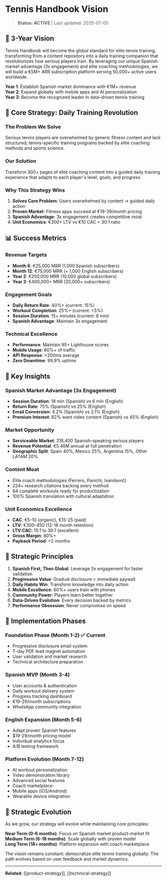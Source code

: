 # Tennis Handbook Vision

> **Status: ACTIVE** | Last updated: 2025-07-05

## 🎯 3-Year Vision

Tennis Handbook will become the global standard for elite tennis training, transforming from a content repository into a daily training companion that revolutionizes how serious players train. By leveraging our unique Spanish market advantage (3x engagement) and elite coaching methodologies, we will build a €5M+ ARR subscription platform serving 50,000+ active users worldwide.

**Year 1**: Establish Spanish market dominance with €1M+ revenue  
**Year 2**: Expand globally with mobile apps and AI personalization  
**Year 3**: Become the recognized leader in data-driven tennis training

## 🚀 Core Strategy: Daily Training Revolution

### The Problem We Solve
Serious tennis players are overwhelmed by generic fitness content and lack structured, tennis-specific training programs backed by elite coaching methods and sports science.

### Our Solution
Transform 300+ pages of elite coaching content into a guided daily training experience that adapts to each player's level, goals, and progress.

### Why This Strategy Wins
1. **Solves Core Problem**: Users overwhelmed by content → guided daily action
2. **Proven Market**: Fitness apps succeed at €19-39/month pricing 
3. **Spanish Advantage**: 3x engagement creates competitive moat
4. **Unit Economics**: €300+ LTV vs €10 CAC = 30:1 ratio

## 📊 Success Metrics

### Revenue Targets
- **Month 6**: €25,000 MRR (1,000 Spanish subscribers)
- **Month 12**: €75,000 MRR (+ 1,000 English subscribers)
- **Year 2**: €250,000 MRR (10,000 global subscribers)
- **Year 3**: €400,000+ MRR (20,000+ subscribers)

### Engagement Goals
- **Daily Return Rate**: 40%+ (current: 15%)
- **Workout Completion**: 25%+ (current: <5%)
- **Session Duration**: 15+ minutes (current: 8 min)
- **Spanish Advantage**: Maintain 3x engagement

### Technical Excellence
- **Performance**: Maintain 95+ Lighthouse scores
- **Mobile Usage**: 60%+ of traffic
- **API Response**: <200ms average
- **Zero Downtime**: 99.9% uptime

## 🌟 Key Insights

### Spanish Market Advantage (3x Engagement)
- **Session Duration**: 18 min (Spanish) vs 6 min (English)
- **Return Rate**: 75% (Spanish) vs 25% (English)
- **Email Conversion**: 4.2% (Spanish) vs 2.1% (English)
- **Premium Interest**: 82% want video content (Spanish) vs 45% (English)

### Market Opportunity
- **Serviceable Market**: 218,400 Spanish-speaking serious players
- **Revenue Potential**: €5.46M annual at full penetration
- **Geographic Split**: Spain 40%, Mexico 25%, Argentina 15%, Other LATAM 20%

### Content Moat
- Elite coach methodologies (Ferrero, Panichi, Ivanišević)
- 224+ research citations backing every method
- 84 complete workouts ready for productization
- 100% Spanish translation with cultural adaptation

### Unit Economics Excellence
- **CAC**: €5-10 (organic), €15-25 (paid)
- **LTV**: €300-450 (12-18 month retention)
- **LTV:CAC**: 15:1 to 30:1 (excellent)
- **Gross Margin**: 80%+
- **Payback Period**: <2 months

## 🎯 Strategic Principles

1. **Spanish First, Then Global**: Leverage 3x engagement for faster validation
2. **Progressive Value**: Gradual disclosure > immediate paywall
3. **Daily Habits Win**: Transform knowledge into daily action
4. **Mobile Excellence**: 60%+ users train with phones
5. **Community Power**: Players learn better together
6. **Data-Driven Evolution**: Every decision backed by metrics
7. **Performance Obsession**: Never compromise on speed

## 🚀 Implementation Phases

### Foundation Phase (Month 1-2) ✅ Current
- Progressive disclosure email system
- 7-day PDF lead magnet automation
- User validation and market research
- Technical architecture preparation

### Spanish MVP (Month 3-4)
- User accounts & authentication
- Daily workout delivery system
- Progress tracking dashboard
- €19-29/month subscriptions
- WhatsApp community integration

### English Expansion (Month 5-6)
- Adapt proven Spanish features
- $19-29/month pricing model
- Individual analytics focus
- A/B testing framework

### Platform Evolution (Month 7-12)
- AI workout personalization
- Video demonstration library
- Advanced social features
- Coach marketplace
- Mobile apps (iOS/Android)
- Wearable device integration

## 🔄 Strategic Evolution

As we grow, our strategy will evolve while maintaining core principles:

**Near Term (0-6 months)**: Focus on Spanish market product-market fit  
**Medium Term (6-18 months)**: Scale globally with proven model  
**Long Term (18+ months)**: Platform expansion with coach marketplace

The vision remains constant: democratize elite tennis training globally. The path evolves based on user feedback and market dynamics.

---

**Related**: [[product-strategy]], [[technical-strategy]]